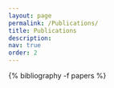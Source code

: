 ```yaml
---
layout: page
permalink: /Publications/
title: Publications
description:
nav: true
order: 2
---
```

<!-- _pages/publications.md -->
<div class="publications">

{% bibliography -f papers %}

</div>
